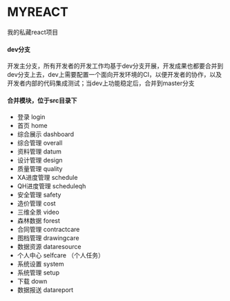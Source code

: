 # MYREACT
我的私藏react项目
#### dev分支
开发主分支，所有开发者的开发工作均基于dev分支开展，开发成果也都要合并到dev分支上去，dev上需要配置一个面向开发环境的CI，以便开发者的协作，以及开发者内部的代码集成测试；当dev上功能稳定后，合并到master分支
#### 合并模块，位于src目录下
- 登录 login
- 首页 home
- 综合展示 dashboard
- 综合管理 overall
- 资料管理 datum
- 设计管理 design
- 质量管理 quality
- XA进度管理 schedule
- QH进度管理 scheduleqh 
- 安全管理 safety
- 造价管理 cost
- 三维全景 video
- 森林数据 forest
- 合同管理 contractcare
- 图档管理 drawingcare
- 数据资源 dataresource
- 个人中心 selfcare （个人任务）
- 系统设置 system
- 系统管理 setup
- 下载 down
- 数据报送 datareport